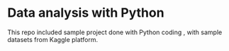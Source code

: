 # Data analysis with Python
This repo included sample project done with Python coding , with sample datasets from Kaggle platform.
